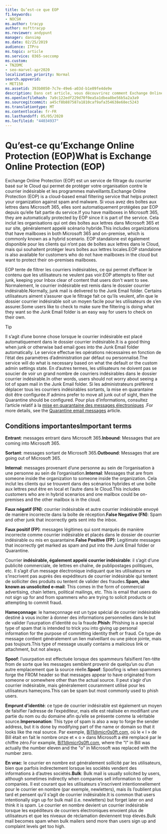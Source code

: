 ```yaml
---
title: Qu’est-ce que EOP
f1.keywords:
- NOCSH
ms.author: tracyp
author: msfttracyp
ms.reviewer: andypunt
manager: dansimp
ms.date: 02/25/2019
audience: ITPro
ms.topic: article
ms.service: O365-seccomp
ms.custom:
- TN2DMC
- seo-marvel-apr2020
localization_priority: Normal
search.appverid:
- MET150
ms.assetid: 393b0050-7c7e-49e6-a03d-b1e09fe4de9e
description: Dans cet article, vous découvrirez comment Exchange Online Protection (EOP) est un service de filtrage du courrier basé sur le Cloud.
ms.openlocfilehash: 7a9c122edf229d70f0ea5a1dbea8be56b5a2a3a9
ms.sourcegitcommit: a45cf8b887587a1810caf9afa354638e68ec5243
ms.translationtype: MT
ms.contentlocale: fr-FR
ms.lasthandoff: 05/05/2020
ms.locfileid: "44034937"
---
```

# <a name="what-is-exchange-online-protection-eop"></a><span data-ttu-id="8bcd8-103">Qu’est-ce qu’Exchange Online Protection (EOP)</span><span class="sxs-lookup"><span data-stu-id="8bcd8-103">What is Exchange Online Protection (EOP)</span></span>

<span data-ttu-id="8bcd8-104">Exchange Online Protection (EOP) est un service de filtrage du courrier basé sur le Cloud qui permet de protéger votre organisation contre le courrier indésirable et les programmes malveillants.</span><span class="sxs-lookup"><span data-stu-id="8bcd8-104">Exchange Online Protection (EOP) is a cloud-based email filtering service that helps protect your organization against spam and malware.</span></span> <span data-ttu-id="8bcd8-105">Si vous avez des boîtes aux lettres dans Microsoft 365, elles sont automatiquement protégées par EOP depuis qu’elle fait partie du service.</span><span class="sxs-lookup"><span data-stu-id="8bcd8-105">If you have mailboxes in Microsoft 365, they are automatically protected by EOP since it is part of the service.</span></span> <span data-ttu-id="8bcd8-106">Cela inclut les organisations qui ont des boîtes aux lettres dans Microsoft 365 et sur site, généralement appelé scénario hybride.</span><span class="sxs-lookup"><span data-stu-id="8bcd8-106">This includes organizations that have mailboxes in both Microsoft 365 and on-premise, which is commonly known as a hybrid scenario.</span></span> <span data-ttu-id="8bcd8-107">EOP standalone est également disponible pour les clients qui n’ont pas de boîtes aux lettres dans le Cloud, mais qui souhaitent protéger leurs boîtes aux lettres locales.</span><span class="sxs-lookup"><span data-stu-id="8bcd8-107">EOP standalone is also available for customers who do not have mailboxes in the cloud but want to protect their on-premises mailboxes.</span></span>

<span data-ttu-id="8bcd8-108">EOP tente de filtrer les courriers indésirables, ce qui permet d’effacer le contenu que les utilisateurs ne veulent pas voir.</span><span class="sxs-lookup"><span data-stu-id="8bcd8-108">EOP attempts to filter out junk, keeping your Inbox clear of content that users don't want to see.</span></span> <span data-ttu-id="8bcd8-109">Normalement, le courrier indésirable est remis dans le dossier courrier indésirable.</span><span class="sxs-lookup"><span data-stu-id="8bcd8-109">Normally, junk mail is delivered to the Junk Email folder.</span></span> <span data-ttu-id="8bcd8-110">Certains utilisateurs aiment s’assurer que le filtrage fait ce qu’ils veulent, afin que le dossier courrier indésirable soit un moyen facile pour les utilisateurs de s’en assurer.</span><span class="sxs-lookup"><span data-stu-id="8bcd8-110">Some users like to check to make sure the filtering is doing what they want so the Junk Email folder is an easy way for users to check on their own.</span></span>  

> [!TIP]
> <span data-ttu-id="8bcd8-111">Il s’agit d’une bonne chose lorsque le courrier indésirable est placé automatiquement dans le dossier courrier indésirable.</span><span class="sxs-lookup"><span data-stu-id="8bcd8-111">It is a good thing when junk or otherwise bad email goes into the Junk Email folder automatically.</span></span> <span data-ttu-id="8bcd8-112">Le service effectue les opérations nécessaires en fonction de l’état des paramètres d’administration par défaut ou personnalisé.</span><span class="sxs-lookup"><span data-stu-id="8bcd8-112">The service will do what is necessary based on what the default or the custom admin settings state.</span></span> <span data-ttu-id="8bcd8-113">En d’autres termes, les utilisateurs ne doivent pas se soucier de voir un grand nombre de courriers indésirables dans le dossier courrier indésirable.</span><span class="sxs-lookup"><span data-stu-id="8bcd8-113">In other words, users should not worry about seeing a lot of spam mail in the Junk Email folder.</span></span> <span data-ttu-id="8bcd8-114">Si les administrateurs préfèrent déplacer tous les courriers indésirables sortants, la mise en quarantaine doit être configurée.</span><span class="sxs-lookup"><span data-stu-id="8bcd8-114">If admins prefer to move all junk out of sight, then the Quarantine should be configured.</span></span> <span data-ttu-id="8bcd8-115">Pour plus d’informations, consultez l’article relatif à la [mise en quarantaine des messages électroniques](quarantine-email-messages.md) .</span><span class="sxs-lookup"><span data-stu-id="8bcd8-115">For more details, see the [Quarantine email messages](quarantine-email-messages.md) article.</span></span>

## <a name="important-terms"></a><span data-ttu-id="8bcd8-116">Conditions importantes</span><span class="sxs-lookup"><span data-stu-id="8bcd8-116">Important terms</span></span>

<span data-ttu-id="8bcd8-117">**Entrant**: messages entrant dans Microsoft 365.</span><span class="sxs-lookup"><span data-stu-id="8bcd8-117">**Inbound**: Messages that are coming into Microsoft 365.</span></span>

<span data-ttu-id="8bcd8-118">**Sortant**: messages sortant de Microsoft 365.</span><span class="sxs-lookup"><span data-stu-id="8bcd8-118">**Outbound**: Messages that are going out of Microsoft 365.</span></span>

<span data-ttu-id="8bcd8-119">**Internal**: messages provenant d’une personne au sein de l’organisation à une personne au sein de l’organisation.</span><span class="sxs-lookup"><span data-stu-id="8bcd8-119">**Internal**: Messages that are from someone inside the organization to someone inside the organization.</span></span> <span data-ttu-id="8bcd8-120">Cela inclut les clients qui se trouvent dans des scénarios hybrides et une boîte aux lettres peut être en local et l’autre dans le Cloud.</span><span class="sxs-lookup"><span data-stu-id="8bcd8-120">This includes customers who are in hybrid scenarios and one mailbox could be on-premises and the other mailbox is in the cloud.</span></span>

<span data-ttu-id="8bcd8-121">**Faux négatif (FN)**: courrier indésirable et autre courrier indésirable envoyé de manière incorrecte dans la boîte de réception.</span><span class="sxs-lookup"><span data-stu-id="8bcd8-121">**False Negative (FN)**: Spam and other junk that incorrectly gets sent into the inbox.</span></span>

<span data-ttu-id="8bcd8-122">**Faux positif (FP)**: messages légitimes qui sont marqués de manière incorrecte comme courrier indésirable et placés dans le dossier de courrier indésirable ou mis en quarantaine.</span><span class="sxs-lookup"><span data-stu-id="8bcd8-122">**False Positive (FP)**: Legitimate messages that incorrectly get marked as spam and put into the Junk Email folder or Quarantine.</span></span>

<span data-ttu-id="8bcd8-123">Courrier **indésirable, également appelé courrier indésirable**: il s’agit d’une publicité commerciale, de lettres en chaîne, de publipostages politiques, etc. Il s’agit d’un message électronique indiquant que les utilisateurs ne s’inscrivent pas auprès des expéditeurs de courrier indésirable qui tentent de solliciter des produits ou tentent de valider des fraudes.</span><span class="sxs-lookup"><span data-stu-id="8bcd8-123">**Spam, also known as unsolicited e-mail**: This comes in the form of commercial advertising, chain letters, political mailings, etc. This is email that users do not sign up for and from spammers who are trying to solicit products or attempting to commit fraud.</span></span>

<span data-ttu-id="8bcd8-124">**Hameçonnage**: le hameçonnage est un type spécial de courrier indésirable destiné à vous inciter à donner des informations personnelles dans le but de valider l’usurpation d’identité ou la fraude.</span><span class="sxs-lookup"><span data-stu-id="8bcd8-124">**Phish**: Phishing is a special type of spam that is intended to trick you into giving up personal information for the purpose of committing identity theft or fraud.</span></span> <span data-ttu-id="8bcd8-125">Ce type de message contient généralement un lien malveillant ou une pièce jointe, mais pas toujours.</span><span class="sxs-lookup"><span data-stu-id="8bcd8-125">This type of message usually contains a malicious link or attachment, but not always.</span></span>

<span data-ttu-id="8bcd8-126">**Spoof**: l’usurpation est effectuée lorsque des spammeurs falsifient l’en-tête from de sorte que les messages semblent provenir de quelqu’un ou d’un autre emplacement que la source réelle.</span><span class="sxs-lookup"><span data-stu-id="8bcd8-126">**Spoof**: Spoofing is when spammers forge the FROM header so that messages appear to have originated from someone or somewhere other than the actual source.</span></span> <span data-ttu-id="8bcd8-127">Il peut s’agir d’un courrier indésirable, mais généralement couramment utilisé pour les utilisateurs hameçons.</span><span class="sxs-lookup"><span data-stu-id="8bcd8-127">This can be spam but most commonly used to phish users.</span></span>

<span data-ttu-id="8bcd8-128">**Emprunt d’identité**: ce type de courrier indésirable est également un moyen de falsifier l’adresse de l’expéditeur, mais elle est réalisée en modifiant une partie du nom ou du domaine afin qu’elle se présente comme la véritable source.</span><span class="sxs-lookup"><span data-stu-id="8bcd8-128">**Impersonation**: This type of spam is also a way to forge the sender address, but it is done by modifying part of the name or domain so that it looks like the real source.</span></span> <span data-ttu-id="8bcd8-129">Par exemple, Bi11@micr0s0ft.com, où le « l » de Bill était en fait le nombre onze et « o » dans Microsoft a été remplacé par le chiffre zéro.</span><span class="sxs-lookup"><span data-stu-id="8bcd8-129">For example, Bi11@micr0s0ft.com, where the "l" in Bill was actually the number eleven and the "o" in Microsoft was replaced with the number zero.</span></span>

<span data-ttu-id="8bcd8-130">**En vrac**: le courrier en nombre est généralement sollicité par les utilisateurs, bien que parfois indirectement lorsque les sociétés vendent des informations à d’autres sociétés.</span><span class="sxs-lookup"><span data-stu-id="8bcd8-130">**Bulk**: Bulk mail is usually solicited by users, although sometimes indirectly when companies sell information to other companies.</span></span> <span data-ttu-id="8bcd8-131">Il est courant que les utilisateurs s’inscrivent intentionnellement pour le courrier en nombre (par exemple, newletters), mais ils l’oublient plus tard et pensent qu’il s’agit de courrier indésirable.</span><span class="sxs-lookup"><span data-stu-id="8bcd8-131">It is common that users intentionally sign up for bulk mail (i.e. newletters) but forget later on and think it is spam.</span></span> <span data-ttu-id="8bcd8-132">Le courrier en nombre devient un courrier indésirable lorsque les expéditeurs de courriers électroniques envoient plus de utilisateurs et que les niveaux de réclamation deviennent trop élevés.</span><span class="sxs-lookup"><span data-stu-id="8bcd8-132">Bulk mail becomes spam when bulk mailers send more than users sign up and complaint levels get too high.</span></span>
